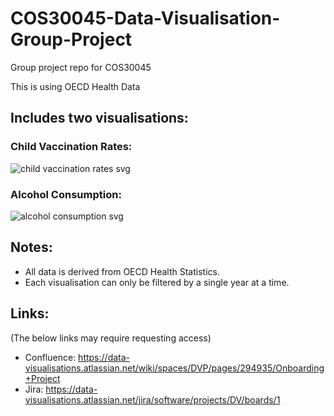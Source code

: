 # COS30045-Data-Visualisation-Group-Project
Group project repo for COS30045

This is using OECD Health Data
## Includes two visualisations:
### Child Vaccination Rates:
![child vaccination rates svg](https://github.com/user-attachments/assets/6b4d5ce2-21a2-4ef5-b685-7f3ab84df913)
### Alcohol Consumption:
![alcohol consumption svg](https://github.com/user-attachments/assets/bd2e1312-3452-4f03-afc4-6e945df24763)
## Notes:
- All data is derived from OECD Health Statistics.
- Each visualisation can only be filtered by a single year at a time.
## Links:
(The below links may require requesting access)
- Confluence: https://data-visualisations.atlassian.net/wiki/spaces/DVP/pages/294935/Onboarding+Project
- Jira: https://data-visualisations.atlassian.net/jira/software/projects/DV/boards/1
